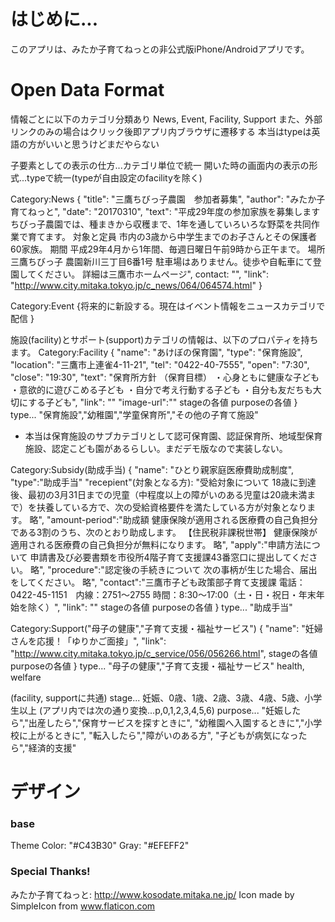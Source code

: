 # はじめに...

このアプリは、みたか子育てねっとの非公式版iPhone/Androidアプリです。


# Open Data Format
情報ごとに以下のカテゴリ分類あり
News, Event, Facility, Support
また、外部リンクのみの場合はクリック後即アプリ内ブラウザに遷移する
本当はtypeは英語の方がいいと思うけどまだやらない

子要素としての表示の仕方...カテゴリ単位で統一
開いた時の画面内の表示の形式...typeで統一(typeが自由設定のfacilityを除く)

Category:News
{
  "title": "三鷹ちびっ子農園　参加者募集",
  "author": "みたか子育てねっと",
  "date": "20170310",
  "text": "平成29年度の参加家族を募集します  ちびっ子農園では、種まきから収穫まで、1年を通していろいろな野菜を共同作業で育てます。    対象と定員  市内の3歳から中学生までのお子さんとその保護者60家族。    期間  平成29年4月から1年間、毎週日曜日午前9時から正午まで。    場所  三鷹ちびっ子  農園新川三丁目6番1号  駐車場はありません。徒歩や自転車にて登園してください。    詳細は三鷹市ホームページ",
  contact: "",
  "link": "http://www.city.mitaka.tokyo.jp/c_news/064/064574.html"
}


Category:Event
{将来的に新設する。現在はイベント情報をニュースカテゴリで配信 }


施設(facility)とサポート(support)カテゴリの情報は、以下のプロパティを持ちます。
Category:Facility
{
  "name": "あけぼの保育園",
  "type": "保育施設",
  "location": "三鷹市上連雀4-11-21",
  "tel": "0422-40-7555",
  "open": "7:30",
  "close": "19:30",
  "text": "保育所方針    （保育目標）  ・心身ともに健康な子ども  ・意欲的に遊びこめる子ども  ・自分で考え行動する子ども  ・自分も友だちも大切にする子ども",
  "link": ""
  "image-url":""
  stageの各値
  purposeの各値
}
type...
  "保育施設","幼稚園","学童保育所","その他の子育て施設"
* 本当は保育施設のサブカテゴリとして認可保育園、認証保育所、地域型保育施設、認定こども園があるらしい。まだデモ版なので実装しない。


Category:Subsidy(助成手当)
{
  "name": "ひとり親家庭医療費助成制度",
  "type":"助成手当"
  "recepient"(対象となる方): "受給対象について  18歳に到達後、最初の3月31日までの児童（中程度以上の障がいのある児童は20歳未満まで）を扶養している方で、次の受給資格要件を満たしている方が対象となります。 略",
  "amount-period":"助成額  健康保険が適用される医療費の自己負担分である3割のうち、次のとおり助成します。  【住民税非課税世帯】  健康保険が適用される医療費の自己負担分が無料になります。 略",
  "apply":"申請方法について  申請書及び必要書類を市役所4階子育て支援課43番窓口に提出してください。  略",
  "procedure":"認定後の手続きについて  次の事柄が生じた場合、届出をしてください。 略",
  "contact":"三鷹市子ども政策部子育て支援課  電話：0422-45-1151　内線：2751～2755  時間：8:30～17:00（土・日・祝日・年末年始を除く）",
  "link": ""
  stageの各値
  purposeの各値
}
type...
  "助成手当"


Category:Support("母子の健康","子育て支援・福祉サービス")
{
  "name": "妊婦さんを応援！「ゆりかご面接」",
  "link": "http://www.city.mitaka.tokyo.jp/c_service/056/056266.html",
  stageの各値
  purposeの各値
}
type...
  "母子の健康","子育て支援・福祉サービス"
  health, welfare


(facility, supportに共通)
stage...
  妊娠、0歳、1歳、2歳、3歳、4歳、5歳、小学生以上
  (アプリ内では次の通り変換...p,0,1,2,3,4,5,6)
purpose...
  "妊娠したら","出産したら","保育サービスを探すときに",
  "幼稚園へ入園するときに","小学校に上がるときに",
  "転入したら","障がいのある方",
  "子どもが病気になったら","経済的支援"



# デザイン
### base
Theme Color: "#C43B30"
Gray: "#EFEFF2"

### Special Thanks!
みたか子育てねっと:  http://www.kosodate.mitaka.ne.jp/
Icon made by SimpleIcon from www.flaticon.com

